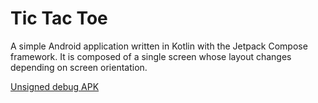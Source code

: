 # Tic Tac Toe

A simple Android application written in Kotlin with the Jetpack Compose framework. It is composed of a single screen whose layout changes depending on screen orientation.

[Unsigned debug APK](https://drive.google.com/drive/folders/1vcA66r1om0zcJ1nkFuAj_Iq2p7Fuavcz?usp=share_link)